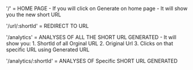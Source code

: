 '/' = HOME PAGE
    - If you will click on Generate on home page
    - It will show you the new short URL 

'/url/:shortId' = REDIRECT TO URL

'/analytics' = ANALYSES OF ALL THE SHORT URL GENERATED
    - It will show you:
        1. ShortId of all Orginal URL
        2. Original Url
        3. Clicks on that specific URL using Generated URL

'/analytics/:shortId' = ANALYSES OF Specific SHORT URL GENERATED